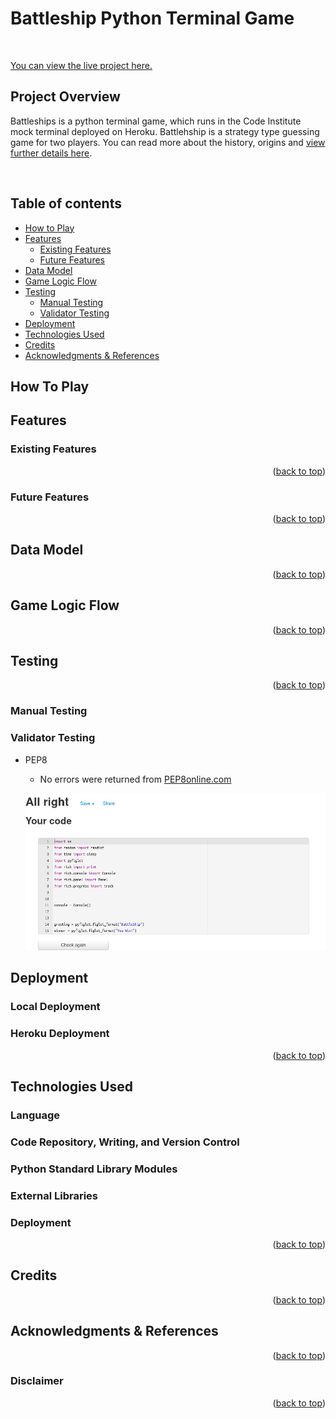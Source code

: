 # Battleship Python Terminal Game

![]()

[You can view the live project here.]()

## Project Overview

Battleships is a python terminal game, which runs in the Code Institute mock terminal deployed on Heroku. Battlehship is a strategy type guessing game for two players. You can read more about the history, origins and [view further details here](https://en.wikipedia.org/wiki/Battleship_(game)).

![]()

<div id="top"></div>

## Table of contents

* [How to Play](#how-to-play)
* [Features](#features)
    * [Existing Features](#existing-features)
    * [Future Features](#existing-features)
* [Data Model](#data-model)
* [Game Logic Flow](#game-logic-flow)
* [Testing](#testing)
    * [Manual Testing](#manual-testing)
    * [Validator Testing](#validator-testing)
* [Deployment](#deployment)
* [Technologies Used](#technologies-used)
* [Credits](#credits)
* [Acknowledgments & References](#acknowledgments--references)


## How To Play

## Features

### Existing Features

<p align="right">(<a href="#top">back to top</a>)</p>

### Future Features

<p align="right">(<a href="#top">back to top</a>)</p>

## Data Model

<p align="right">(<a href="#top">back to top</a>)</p>

## Game Logic Flow

<p align="right">(<a href="#top">back to top</a>)</p>

## Testing

<p align="right">(<a href="#top">back to top</a>)</p>

### Manual Testing

### Validator Testing

* PEP8
    * No errors were returned from [PEP8online.com](http://pep8online.com/)

    ![pep8 validator screenshot](./assets/img/pep8validation.png)

## Deployment

### Local Deployment

### Heroku Deployment

<p align="right">(<a href="#top">back to top</a>)</p>

## Technologies Used

### Language

### Code Repository, Writing, and Version Control

### Python Standard Library Modules

### External Libraries

### Deployment

<p align="right">(<a href="#top">back to top</a>)</p>

## Credits

<p align="right">(<a href="#top">back to top</a>)</p>

## Acknowledgments & References

<p align="right">(<a href="#top">back to top</a>)</p>

### Disclaimer

<p align="right">(<a href="#top">back to top</a>)</p>